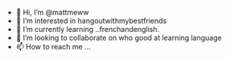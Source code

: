 - 👋 Hi, I’m @mattmeww
- 👀 I’m interested in hangoutwithmybestfriends
- 🌱 I’m currently learning ..frenchandenglish.
- 💞️ I’m looking to collaborate on who good at learning language
- 📫 How to reach me ...

<!---
mattmeww/mattmeww is a ✨ special ✨ repository because its `README.md` (this file) appears on your GitHub profile.
You can click the Preview link to take a look at your changes.
--->
